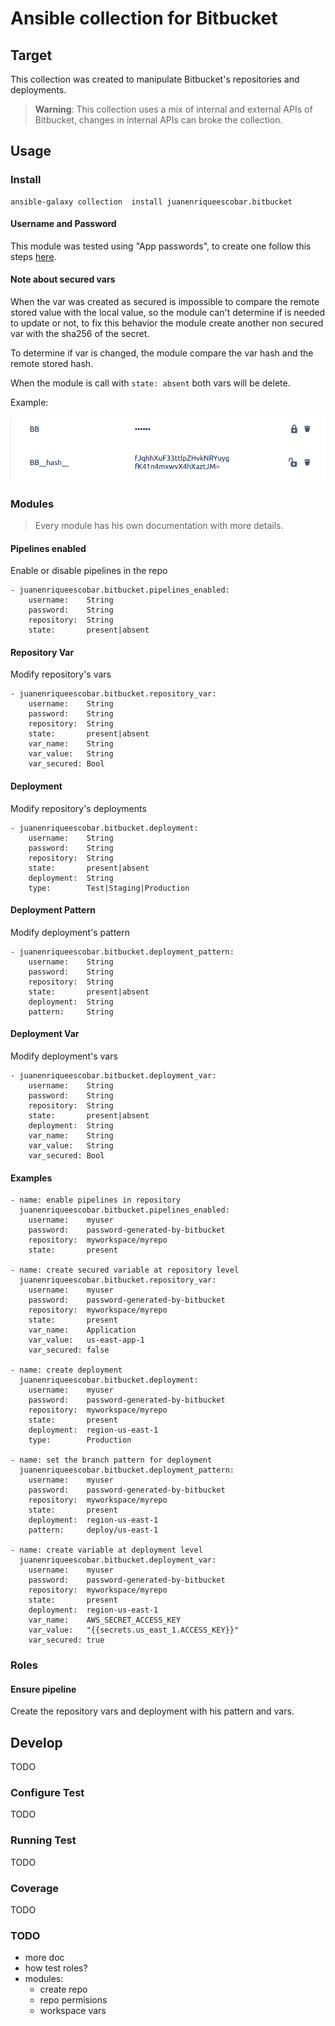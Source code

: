 # Ansible collection for Bitbucket

## Target

This collection was created to manipulate Bitbucket's repositories and deployments.

> __Warning__: This collection uses a mix of internal and external APIs of Bitbucket, changes in internal APIs can broke the collection.

## Usage

### Install

    ansible-galaxy collection  install juanenriqueescobar.bitbucket

#### Username and Password

This module was tested using "App passwords", to create one follow this steps [here](https://support.atlassian.com/bitbucket-cloud/docs/app-passwords/).

#### Note about secured vars

When the var was created as secured is impossible to compare the remote stored value with the local value, so the module can't determine if is needed to update or not, to fix this behavior the module create another non secured var with the sha256 of the secret.

To determine if var is changed, the module compare the var hash and the remote stored hash.

When the module is call with `state: absent` both vars will be delete.

Example:

![example secured var with hash](docs/img/secured_hash.png "secured var and his hash")

### Modules

> Every module has his own documentation with more details.

#### Pipelines enabled

Enable or disable pipelines in the repo

    - juanenriqueescobar.bitbucket.pipelines_enabled:
        username:    String
        password:    String
        repository:  String      
        state:       present|absent

#### Repository Var

Modify repository's vars

    - juanenriqueescobar.bitbucket.repository_var:
        username:    String
        password:    String
        repository:  String      
        state:       present|absent
        var_name:    String
        var_value:   String
        var_secured: Bool

#### Deployment

Modify repository's deployments

    - juanenriqueescobar.bitbucket.deployment:
        username:    String
        password:    String
        repository:  String      
        state:       present|absent
        deployment:  String
        type:        Test|Staging|Production

#### Deployment Pattern

Modify deployment's pattern

    - juanenriqueescobar.bitbucket.deployment_pattern:
        username:    String
        password:    String
        repository:  String      
        state:       present|absent
        deployment:  String
        pattern:     String

#### Deployment Var

Modify deployment's vars

    - juanenriqueescobar.bitbucket.deployment_var:
        username:    String
        password:    String
        repository:  String      
        state:       present|absent
        deployment:  String
        var_name:    String
        var_value:   String
        var_secured: Bool

#### Examples

    - name: enable pipelines in repository
      juanenriqueescobar.bitbucket.pipelines_enabled:
        username:    myuser
        password:    password-generated-by-bitbucket
        repository:  myworkspace/myrepo
        state:       present

    - name: create secured variable at repository level  
      juanenriqueescobar.bitbucket.repository_var:
        username:    myuser
        password:    password-generated-by-bitbucket
        repository:  myworkspace/myrepo
        state:       present
        var_name:    Application
        var_value:   us-east-app-1
        var_secured: false

    - name: create deployment
      juanenriqueescobar.bitbucket.deployment:
        username:    myuser
        password:    password-generated-by-bitbucket
        repository:  myworkspace/myrepo
        state:       present
        deployment:  region-us-east-1
        type:        Production

    - name: set the branch pattern for deployment
      juanenriqueescobar.bitbucket.deployment_pattern:
        username:    myuser
        password:    password-generated-by-bitbucket
        repository:  myworkspace/myrepo
        state:       present
        deployment:  region-us-east-1
        pattern:     deploy/us-east-1

    - name: create variable at deployment level
      juanenriqueescobar.bitbucket.deployment_var:
        username:    myuser
        password:    password-generated-by-bitbucket
        repository:  myworkspace/myrepo
        state:       present
        deployment:  region-us-east-1
        var_name:    AWS_SECRET_ACCESS_KEY
        var_value:   "{{secrets.us_east_1.ACCESS_KEY}}"
        var_secured: true

### Roles

#### Ensure pipeline

Create the repository vars and deployment with  his pattern and vars.

## Develop

TODO

### Configure Test

TODO

### Running Test

TODO

### Coverage

TODO

### TODO

* more doc
* how test roles?
* modules:
    * create repo
    * repo permisions
    * workspace vars
